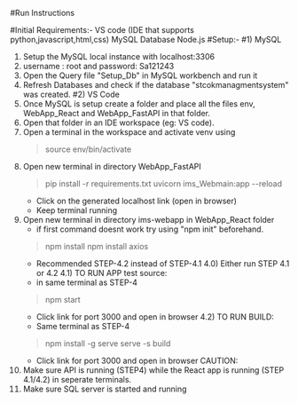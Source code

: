#Run Instructions 

#Initial Requirements:-
VS code (IDE that supports python,javascript,html,css)
MySQL Database
Node.js 
#Setup:-
#1) MySQL
  1) Setup the MySQL local instance with localhost:3306
  2) username : root and password: Sa121243
  3) Open the Query file "Setup_Db" in MySQL workbench and run it
  4) Refresh Databases and check if the database "stcokmanagmentsystem" was created.
#2) VS Code
  1) Once MySQL is setup create a folder and place all the files env, WebApp_React and WebApp_FastAPI in that folder.
  2) Open that folder in an IDE workspace (eg: VS code).
  3) Open a terminal in the workspace and activate venv using
     > source env/bin/activate
  3) Open new terminal in directory WebApp_FastAPI
     > pip install -r requirements.txt
     > uvicorn ims_Webmain:app --reload
     * Click on the generated localhost link (open in browser)
     * Keep terminal running
  4) Open new terminal in directory ims-webapp in WebApp_React folder
     * if first command doesnt work try using "npm init" beforehand.
     > npm install
     > npm install axios
     * Recommended STEP-4.2 instead of STEP-4.1
4.0) Either run STEP 4.1 or 4.2
4.1) TO RUN APP test source:
     * in same terminal as STEP-4
     > npm start
     * Click link for port 3000 and open in browser 
4.2) TO RUN BUILD:
     * Same terminal as STEP-4
     > npm install -g serve
     > serve -s build
     * Click link for port 3000 and open in browser
CAUTION:
1) Make sure API is running (STEP4) while the React app is running (STEP 4.1/4.2)
   in seperate terminals.
2) Make sure SQL server is started and running
     


